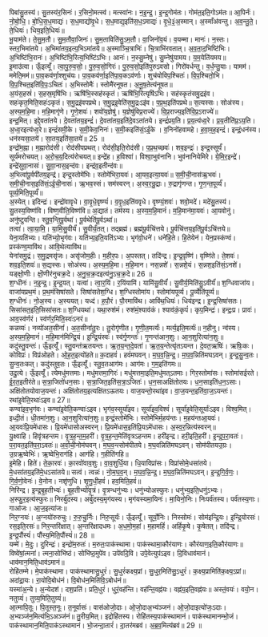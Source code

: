 

  
पिबा॑सु॒तस्य॑। सु॒तस्य॑र॒सिनः॑। र॒सिनो॒मत्स्व॑। मत्स्वा॑नः। न॒इ॒न्द्र॒। इ॒न्द्र॒गोम॑तः। गोम॑त॒इति॒गोऽम॑तः॥ आ॒पिर्नः॑। नो॒बो॒धि॒। बो॒धि॒स॒ध॒माद्यः॑। स॒ध॒माद्यो॑वृ॒धे। स॒ध॒माद्य॒इति॑स॒ध॒ऽमाद्यः॑। वृ॒धे॒३॒॑अ॒स्मान्। अ॒स्माँअ॑वन्तु। अ॒व॒न्तु॒ते॒। ते॒धियः॑। धिय॒इति॒धियः॑॥  
भू॒याम॑ते। ते॒सु॒म॒तौ। सु॒म॒तौवा॒जिनः॑। सु॒म॒ताविति॑सु॒ऽम॒तौ। वा॒जिनो॑व॒यं। व॒यम्मा। मानः॑। न॒स्तः। स्तर॒भिमा॑तये। अ॒भिमा॑तय॒इत्य॒भिऽमा॑तये॥ अ॒स्माञ्चि॒त्राभिः॑। चि॒त्राभि॑रवतात्। अ॒व॒ता॒द॒भिष्टि॑भिः। अ॒भिष्टि॑भि॒रानः॑। अ॒भिष्टि॑भि॒रित्य॒भिष्टि॑ऽभिः। आनः॑। न॒स्सु॒म्नेषु॑। सु॒म्नेषु॑यामय। य॒म॒येति॑यमय॥  
इ॒माउ॑त्वा। ऊँ॒इत्यूँ॑। त्वा॒पु॒रु॒व॒सो॒। पु॒रु॒व॒सो॒गिरः॑। पु॒रु॒व॒सो॒इति॑पुरुऽवसो। गिरो॑वर्धन्तु। व॒र्ध॒न्तु॒याः। यामम॑। ममेति॒मम॑॥ पा॒व॒कव॑र्णा॒श्शुच॑यः। पा॒व॒कव॑र्णा॒इति॑पा॒व॒कऽव॑र्णाः। शुच॑योविप॒श्चितः॑। वि॒प॒श्चितो॒भि। वि॒प॒श्चित॒इति॑वि॒पः॒ऽचितः॑। अ॒भिस्तोमैः॑। स्तोमै॑रनूषत। अ॒नू॒ष॒तेत्य॑नूषत॥  
अ॒यंस॒हस्रं॑। स॒हस्र॒मृषि॑भिः। ऋषि॑भि॒स्सह॑स्कृतं। ऋषि॑भि॒रित्यृषि॑ऽभिः। सह॑स्कृतंसमु॒द्रइ॑व। सहः॑कृत॒मिति॒सहः॑ऽकृतं। स॒मु॒द्रइ॑वपप्रथे। स॒मु॒द्रइ॒वेति॑स॒मु॒द्रःऽइ॑व। प॒प्र॒थ॒इति॑पप्रथे॥ स॒त्यस्सः। सोअ॑स्य। अ॒स्य॒म॒हि॒मा। म॒हि॒मागृ॑णे। गृ॒णे॒शवः॑। शवो॑य॒ज्ञेषु॑। य॒ज्ञेषु॑विप्र॒राज्ये॑। वि॒प्र॒राज्य॒इति॑वि॒प्र॒ऽराज्ये॑॥  
इन्द्र॒मित्। इद्दे॒वता॑तये। दे॒वता॑तय॒इन्द्रं॑। दे॒वता॑तय॒इति॑दे॒वऽता॑तये। इन्द्रं॑प्रय॒ति। प्र॒य॒त्य॑ध्व॒रे। प्र॒य॒तीति॑प्र॒ऽय॒ति। अ॒ध्व॒रइत्य॑ध्व॒रे॥ इन्द्रं॑समी॒के। स॒मी॒केव॒निनः॑। स॒मी॒कइति॑सं॒ऽई॒के । व॒निनो॑हवामहे। ह॒वा॒म॒ह॒इन्द्रं॑। इन्द्रं॒धन॑स्य। धन॑स्यसा॒तये॑। सा॒तय॒इति॑सा॒तये॑॥ 25 ॥  
इन्द्रो॑म॒ह्ना। म॒ह्नारोद॑सी। रोद॑सीपप्रथत्। रोद॑सी॒इति॒रोद॑सी। प॒प्र॒थ॒च्छवः॑। शव॒इन्द्रः॑। इन्द्र॒स्सूर्यं॑। सूर्य॑मरोचयत्। अ॒रो॒च॒य॒दित्य॑रोचयत्॥ इन्द्रे॑ह। ह॒विश्वा॑। विश्वा॒भुव॑नानि। भुव॑नानियेमिरे। ये॒मि॒र॒इन्द्रे॑। इन्द्रे॑सुवा॒नासः॑। सु॒वा॒नास॒इन्द॑वः। इन्द्र॑व॒इतीन्द॑वः॥  
अ॒भित्वा॑पू॒र्वपी॑तय॒इन्द्र॑। इन्द्र॒स्तोमे॑भिः। स्तोमे॑भिरा॒यवः॑। आ॒यव॒इत्या॒यवः॑॥ स॒मी॒ची॒नास॑ऋ॒भवः॑। स॒मी॒ची॒नास॒इति॑सं॒ऽई॒ची॒नासः॑। ऋ॒भव॒स्सं। सम॑स्वरन्। अ॒स्व॒र॒न्रु॒द्राः। रु॒द्रागृ॑णन्त। गृ॒ण॒न्त॒पूर्व्यं॑। पूर्व्य॒मिति॒पूर्व्यं॑॥  
अ॒स्येत्। इदिन्द्रः॑। इन्द्रो॑वावृधे। वा॒वृ॒धे॒वृष्ण्यं॑। व॒वृ॒ध॒इति॑ववृधे। वृष्ण्यं॒शवः॑। शवो॒मदे॑। मदे॑सु॒तस्य॑। सु॒तस्य॒विष्ण॑वि। विष्ण॒वीति॒विष्ण॑वि॥ अ॒द्यातं। तम॑स्य। अ॒स्य॒म॒हि॒मानं॑। म॒हि॒मान॑मा॒यवः॑। आ॒यवोनु॑। अनु॑ष्टुवन्ति। स्तु॒व॒न्ति॒पू॒र्वथा॑। पू॒र्वथेति॑पू॒र्वऽथा॑॥  
तत्वा॑। त्वा॒या॒मि॒। या॒मि॒सु॒वीर्यं॑। सु॒वीर्यं॒तत्। तद्ब्रह्म॑। ब्रह्म॑पू॒र्वचि॑त्तये। पू॒र्वचि॑त्तय॒इति॑पू॒र्वऽचि॑त्तये॥ येना॒यति॑भ्यः। यति॑भ्यो॒भृग॑वः। यति॑भ्य॒इति॒यति॑ऽभ्यः। भृग॑वो॒धने॑। धने॑हि॒ते। हि॒तेयेन॑। येन॒प्रस्क॑ण्वं। प्रस्क॑ण्व॒मावि॑थ। आवि॒थेत्यावि॑थ॥  
येना॑समु॒द्रं। स॒मु॒द्रमसृ॑जः। असृ॑जोम॒हीः। म॒हीर॒पः। अ॒पस्तत्। तदि॑न्द्र। इ॒न्द्र॒वृष्णि॑। वृष्णि॑ते। ते॒शवः॑। शव॒इति॒शवः॑॥ स॒द्यस्सः। सोअ॑स्य। अ॒स्य॒म॒हि॒मा। म॒हि॒मान। नस॒न्नशे॑। स॒न्नशे॒यं। स॒न्नश॒इति॑सं॒ऽनशे॑। यङ्क्षो॒णीः। क्षॊ॒णीर॑नुचक्र॒दे। अ॒नु॒च॒क्र॒दइत्य॑नु॒ऽच॒क्र॒दे॥ 26 ॥  
श॒ग्धीनः॑। न॒इ॒न्द्र॒। इ॒न्द्र॒यत्। यत्वा॑। त्वा॒र॒यिं। र॒यिंयामि॑। यामि॑सु॒वीर्यं॑। सु॒वीर्य॒मिति॑सु॒ऽवीर्यं॑॥ श॒ग्धिवाजा॑य। वाजा॑यप्रथ॒मं। प्र॒थ॒मंसिषा॑सते। सिषा॑सतेश॒ग्धि। श॒ग्धिस्तोमा॑य। स्तोमा॑यपूर्व्य। पू॒र्व्येति॑पूर्व्य॥  
श॒ग्धीनः॑। नो॒अ॒स्य। अ॒स्ययत्। यध्द॑। ह॒पौ॒रं। पौ॒रमावि॑थ। आवि॑थ॒धियः॑। धिय॑इन्द्र। इ॒न्द्र॒सिषा॑सतः। सिसा॑सत॒इति॒सिसा॑सतः॥ श॒ग्धियथा॑। यथा॒रुश॑मं। रुश॑मं॒श्याव॑कं। श्याव॑कं॒कृपं॑। कृप॒मिन्द्रः॑। इन्द्रः॒प्र। प्रावः॑। आव॒स्व॑र्णरं। स्व॑र्णर॒मिति॒स्वः॑ऽनरं॥  
कन्नव्यः॑। नव्यो॑अत॒सीनां॑। अ॒त॒सीनां॑तु॒रः। तु॒रोगृ॑णीत। गृ॒णी॒त॒मर्त्यः॑। मर्त्य॒इति॒मर्त्यः॑॥ न॒हीनु। न्व॑स्य। अ॒स्य॒म॒हि॒मानं॑। म॒हि॒मान॑मिन्द्रि॒यं। इ॒न्द्रि॒यंस्वः॑। स्व॑र्गृ॒णन्तः॑। गृ॒णन्त॑आन॒शुः। आ॒न॒शुरित्या॑न॒शुः॥  
कदु॑स्तु॒वन्तः॑। ऊँ॒इत्यूँ॑। स्तु॒वन्त॑ऋतयन्तः। ऋ॒त॒य॒न्त॒दे॒वता॑। ऋ॒त॒य॒न्तेत्यृ॑तऽयन्त। दे॒वत॒ऋषिः॑। ऋषिः॒कः। कोविप्रः॑। विप्र॑ओहते। ओ॒ह॒त॒इत्यो॑हते॥ क॒दाहवं॑। हवं॑मघवन्। म॒घ॒व॒न्नि॒न्द्र॒। म॒घ॒व॒न्निति॑मघऽवन्। इ॒न्द्र॒सु॒न्व॒तः। सु॒न्व॒तःकत्। कदु॑स्तुव॒तः। ऊँ॒इत्यूँ॑। स्तु॒व॒तआग॑मः। आग॑मः। ग॒म॒इति॑गमः॥  
उदु॒त्ये। ऊँ॒इत्यूँ॑। त्येमधु॑मत्तमाः। मधु॑मत्तमा॒गिरः॑। मधु॑मत्तमा॒इति॒मधु॑मत्ऽतमाः। गिर॒स्तोमा॑सः। स्तोमा॑सईरते। ई॒र॒त॒इतीर॑ते॥ स॒त्रा॒जितो॑धन॒साः। स॒त्रा॒जित॒इति॑स॒त्रा॒ऽजितः॑। ध॒न॒साअक्षि॑तोतयः। ध॒न॒साइति॑ध॒न॒ऽसाः। अक्षि॑तोतयोवाज॒यन्तः॑। अक्षि॑तोतय॒इत्यक्षि॑तऽऊतयः। वाज॒यन्तो॒रथा॑इव। वा॒ज॒यन्त॒इति॑वा॒ज॒ऽयन्तः॑। रथा॑इ॒वेति॒रथाः॑ऽइव॥ 27॥  
कण्वा॑इव॒भृग॑वः। कण्वा॑इ॒वेति॒कण्वाः॑ऽइव। भृग॑व॒स्सूर्या॑इव। सूर्या॑इव॒विश्वं॑। सूर्या॑इ॒वेति॒सूर्याः॑ऽइव। विश्व॒मित्। इध्दी॒तं। धी॒तमा॑न॒शुः। आ॒न॒शुरित्या॑न॒शुः॥ इन्द्रं॒स्तोमे॑भिः। स्तोमे॑भिर्म॒हय॑न्तः। म॒हय॑न्तआ॒यवः॑। आ॒यवः॑प्रि॒यमे॑धासः। प्रि॒यमे॑धासोअस्वरन्। प्रि॒यमे॑धास॒इति॑प्रि॒यऽमे॑धासः। अ॒स्व॒र॒न्नित्य॑स्वरन्॥  
यु॒क्ष्वाहि। हिवृ॑त्रहन्तम। वृ॒त्र॒ह॒न्त॒म॒हरी॑। वृ॒त्र॒ह॒न्त॒मेति॑वृत्रऽहन्तम। हरी॑इन्द्र। हरी॒इति॒हरी॑। इ॒न्द्र॒प॒रा॒वतः॑। प॒रा॒वत॒इति॑प॒रा॒ऽवतः॑॥ अ॒र्वा॒ची॒नोम॑घवन्। म॒घ॒व॒न्त्सोम॑पीतये। म॒घ॒वन्निति॑मघऽवन्। सोम॑पीतयउ॒ग्रः। उ॒ग्रऋ॒ष्वेभिः॑। ऋ॒ष्वेभि॒राग॑हि। आग॑हि। ग॒हीति॑गहि॥  
इ॒मेहि। हिते॑। ते॒का॒रवः॑। का॒रवो॑वाव॒शुः। वा॒व॒शुर्धि॒या। धि॒याविप्रा॑सः। विप्रा॑सोमे॒धसा॑तये। मे॒धसा॑तय॒इति॑मे॒धऽसा॑तये॥ सत्वं। त्वन्नः॑। नो॒म॒घ॒व॒न्। म॒घ॒व॒न्नि॒न्द्र॒। म॒घ॒व॒न्निति॑मघऽवन्। इ॒न्द्र॒गि॒र्व॒णः॒। गि॒र्व॒णो॒वेनः॑। वे॒नोन। नशृ॑णुधि। शृ॒णु॒धी॒हवं॑। हव॒मिति॒हवं॑॥  
निरि॑न्द्र। इ॒न्द्र॒बृ॒ह॒तीभ्यः॑। बृ॒ह॒तीभ्यो॑वृ॒त्रं। वृ॒त्रन्धनु॑भ्यः। धनु॑भ्योअस्फुरः। धनु॑भ्य॒इति॒धनु॑ऽभ्यः। अ॒स्फु॒र॒इत्य॑स्फुरः॥ निरर्बु॑दस्य। अर्बु॑दस्य॒मृग॑यस्य। मृग॑यस्यमा॒यिनः॑। मा॒यिनो॒निः। निःपर्व॑तस्य। पर्व॑तस्य॒गाः। गाआ॑जः। आ॒ज॒इत्या॑जः॥  
निर॒ग्नयः॑। अ॒ग्नयो॑रुरुचुः। रु॒रु॒चु॒र्निः। निरु॒सूर्यः॑। ऊँ॒इत्यूँ॑। सूर्यो॒निः। निस्सोमः॑। सोम॑इन्द्रि॒यः। इ॒न्द्रि॒योरसः॑। रस॒इति॒रसः॑॥ निर॒न्तरि॑क्षात्। अ॒न्तरि॑क्षादधमः। अ॒ध॒मो॒म॒हां। म॒हामहिं॑। अहिं॑कृ॒षे। कृ॒षेतत्। तदि॑न्द्र। इ॒न्द्र॒पौंस्यं॑। पौंस्य॒मिति॒पौंस्यं॑॥ 28 ॥  
यम्मे॑। मे॒दुः। दुरिन्द्रः॑। इन्द्रो॑म॒रुतः॑। म॒रुतः॒पाक॑स्थामा। पाक॑स्थामा॒कौर॑याणः। कौर॑याण॒इति॒कौर॑याणः॥ विष्वे॑षां॒त्मना॑। त्मना॒सोभि॑ष्ठं। सोभि॑ष्ठ॒मुपे॑व। उपे॑वदि॒वि। उपे॒वेत्युप॑ऽइव। दि॒विधाव॑मानं। धाव॑मान॒मिति॒धाव॑ऽमानं॥  
रोहि॑तम्मे। मे॒पाक॑स्थामा। पाक॑स्थामासु॒धुरं॑। सु॒धुरं॑कक्ष्य॒प्रां। सु॒धुर॒मिति॑सु॒ऽधुरं॑। क॒क्ष्य॒प्रामिति॑क॒क्ष्य॒ऽप्रां॥ अदा॑द्रा॒यः। रा॒योवि॒बोध॑नं। वि॒बोध॑न॒मिति॑वि॒ऽबोध॑नं॥  
यस्मा॑अ॒न्ये। अ॒न्येदश॑। दश॒प्रति॑। प्रति॒धुरं॑। धुरं॒वह॑न्ति। वह॑न्ति॒वह्न॑यः। वह्न॑य॒इति॒वह्न॑यः॥ अस्तं॒वयः॑। वयो॒न। नतुग्र्यं॑। तुग्र्य॒मिति॒तुग्र्यं॑॥  
आ॒त्मापि॒तूः। पि॒तूस्त॒नूः। त॒नूर्वासः॑। वास॑ओजो॒दाः। ओ॒जो॒दाअ॒भ्य॑ञ्जनं। ओ॒जो॒दाइत्यो॑जः॒ऽदाः। अ॒भ्यञ्ज॑न॒मित्य॑भि॒ऽअञ्ज॑नं॥ तु॒रीय॒मित्। इद्रोहि॑तस्य। रोहि॑तस्य॒पाक॑स्थामानं। पाक॑स्थामानम्भो॒जं। पाक॑स्थामान॒मिति॒पाक॑ऽस्थामानं। भो॒जन्दा॒तारं॑। दा॒तर॑मब्रवं। अ॒ब्र॒व॒मित्य॑ब्रवं॥ 29 ॥  

